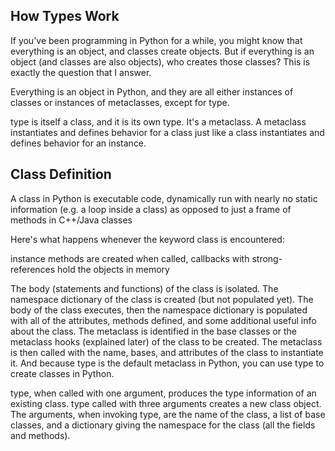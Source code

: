 ## How Types Work
If you've been programming in Python for a while, you might know that everything is an object, and classes create objects. But if everything is an object (and classes are also objects), who creates those classes? This is exactly the question that I answer.

Everything is an object in Python, and they are all either instances of classes or instances of metaclasses, except for type.

type is itself a class, and it is its own type. It's a metaclass. A metaclass instantiates and defines behavior for a class just like a class instantiates and defines behavior for an instance.

## Class Definition
A class in Python is executable code, dynamically run with nearly no static information (e.g. a loop inside a class) as opposed to just a frame of methods in C++/Java classes

Here's what happens whenever the keyword class is encountered:

instance methods are created when called, callbacks with strong-references hold the objects in memory

The body (statements and functions) of the class is isolated.
The namespace dictionary of the class is created (but not populated yet).
The body of the class executes, then the namespace dictionary is populated with all of the attributes, methods defined, and some additional useful info about the class.
The metaclass is identified in the base classes or the metaclass hooks (explained later) of the class to be created.
The metaclass is then called with the name, bases, and attributes of the class to instantiate it.
And because type is the default metaclass in Python, you can use type to create classes in Python.

type, when called with one argument, produces the type information of an existing class. type called with three arguments creates a new class object. The arguments, when invoking type, are the name of the class, a list of base classes, and a dictionary giving the namespace for the class (all the fields and methods).
